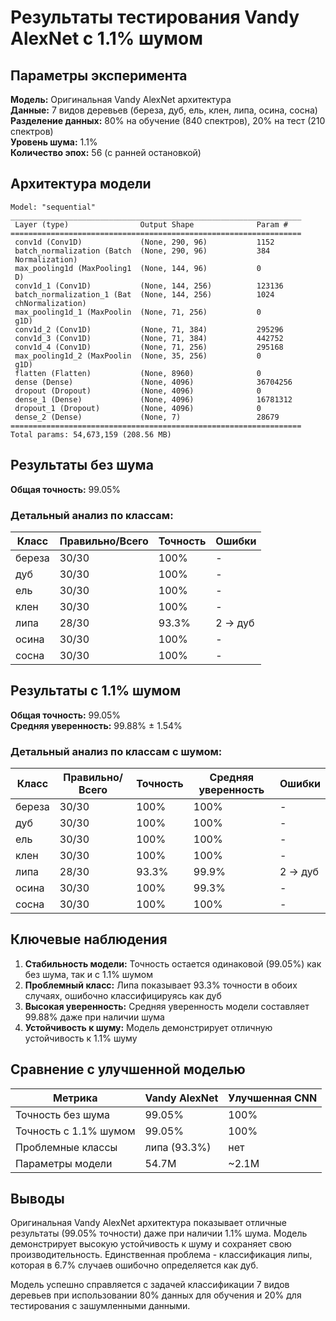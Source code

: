 # Результаты тестирования Vandy AlexNet с 1.1% шумом

## Параметры эксперимента

**Модель:** Оригинальная Vandy AlexNet архитектура  
**Данные:** 7 видов деревьев (береза, дуб, ель, клен, липа, осина, сосна)  
**Разделение данных:** 80% на обучение (840 спектров), 20% на тест (210 спектров)  
**Уровень шума:** 1.1%  
**Количество эпох:** 56 (с ранней остановкой)  

## Архитектура модели

```
Model: "sequential"
_________________________________________________________________
 Layer (type)                Output Shape              Param #   
=================================================================
 conv1d (Conv1D)             (None, 290, 96)           1152      
 batch_normalization (Batch  (None, 290, 96)           384       
 Normalization)                                                  
 max_pooling1d (MaxPooling1  (None, 144, 96)           0         
 D)                                                              
 conv1d_1 (Conv1D)           (None, 144, 256)          123136    
 batch_normalization_1 (Bat  (None, 144, 256)          1024      
 chNormalization)                                                
 max_pooling1d_1 (MaxPoolin  (None, 71, 256)           0         
 g1D)                                                            
 conv1d_2 (Conv1D)           (None, 71, 384)           295296    
 conv1d_3 (Conv1D)           (None, 71, 384)           442752    
 conv1d_4 (Conv1D)           (None, 71, 256)           295168    
 max_pooling1d_2 (MaxPoolin  (None, 35, 256)           0         
 g1D)                                                            
 flatten (Flatten)           (None, 8960)              0         
 dense (Dense)               (None, 4096)              36704256  
 dropout (Dropout)           (None, 4096)              0         
 dense_1 (Dense)             (None, 4096)              16781312  
 dropout_1 (Dropout)         (None, 4096)              0         
 dense_2 (Dense)             (None, 7)                 28679     
=================================================================
Total params: 54,673,159 (208.56 MB)
```

## Результаты без шума

**Общая точность:** 99.05%

### Детальный анализ по классам:

| Класс | Правильно/Всего | Точность | Ошибки |
|-------|----------------|----------|---------|
| береза | 30/30 | 100% | - |
| дуб | 30/30 | 100% | - |
| ель | 30/30 | 100% | - |
| клен | 30/30 | 100% | - |
| липа | 28/30 | 93.3% | 2 → дуб |
| осина | 30/30 | 100% | - |
| сосна | 30/30 | 100% | - |

## Результаты с 1.1% шумом

**Общая точность:** 99.05%  
**Средняя уверенность:** 99.88% ± 1.54%

### Детальный анализ по классам с шумом:

| Класс | Правильно/Всего | Точность | Средняя уверенность | Ошибки |
|-------|----------------|----------|-------------------|---------|
| береза | 30/30 | 100% | 100% | - |
| дуб | 30/30 | 100% | 100% | - |
| ель | 30/30 | 100% | 100% | - |
| клен | 30/30 | 100% | 100% | - |
| липа | 28/30 | 93.3% | 99.9% | 2 → дуб |
| осина | 30/30 | 100% | 99.3% | - |
| сосна | 30/30 | 100% | 100% | - |

## Ключевые наблюдения

1. **Стабильность модели:** Точность остается одинаковой (99.05%) как без шума, так и с 1.1% шумом
2. **Проблемный класс:** Липа показывает 93.3% точности в обоих случаях, ошибочно классифицируясь как дуб
3. **Высокая уверенность:** Средняя уверенность модели составляет 99.88% даже при наличии шума
4. **Устойчивость к шуму:** Модель демонстрирует отличную устойчивость к 1.1% шуму

## Сравнение с улучшенной моделью

| Метрика | Vandy AlexNet | Улучшенная CNN |
|---------|---------------|----------------|
| Точность без шума | 99.05% | 100% |
| Точность с 1.1% шумом | 99.05% | 100% |
| Проблемные классы | липа (93.3%) | нет |
| Параметры модели | 54.7M | ~2.1M |

## Выводы

Оригинальная Vandy AlexNet архитектура показывает отличные результаты (99.05% точности) даже при наличии 1.1% шума. Модель демонстрирует высокую устойчивость к шуму и сохраняет свою производительность. Единственная проблема - классификация липы, которая в 6.7% случаев ошибочно определяется как дуб.

Модель успешно справляется с задачей классификации 7 видов деревьев при использовании 80% данных для обучения и 20% для тестирования с зашумленными данными. 